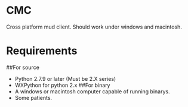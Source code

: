 # CMC
Cross platform mud client. Should work under windows and macintosh.
# Requirements
##For source
* Python 2.7.9 or later (Must be 2.X series)
* WXPython for python 2.x
##For binary
* A windows or macintosh computer capable of running binarys.
* Some patients.
